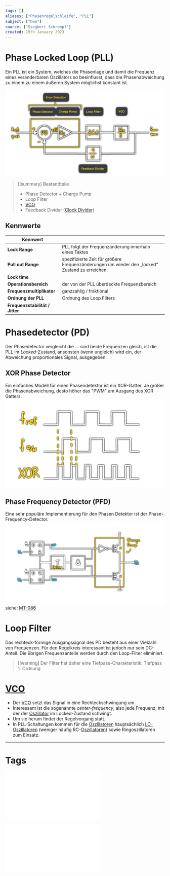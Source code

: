 ```yaml
---
tags: []
aliases: ["Phasenregelschleife", "PLL"]
subject: ["hwe"]
source: ["Siegbert Schrempf"]
created: 19th January 2023
---
```


# Phase Locked Loop (PLL)

Ein PLL ist ein System, welches die Phasenlage und damit die Frequenz eines veränderbaren Oszillators so beeinflusst, dass die Phasenabweichung zu einem zu einem äußeren System möglichst konstant ist. 

![PLL](../assets/PLL.png)

> [!summary] Bestandteile
> - Phase Detector + Charge Pump
> - Loop Filter
> - [VCO](../Voltage%20Controlled%20Oscillator.md)
> - Feedback Divider ([Clock Divider](../../digital-technik/Clock%20Divider.md))

## Kennwerte
| Kennwert                        |                                                                                                |
| ------------------------------- | ---------------------------------------------------------------------------------------------- |
| **Lock Range**                  | PLL folgt der Frequenzänderung innerhalb eines Taktes                                          |
| **Pull out Range**              | spezifizierte Zeit für größere Frequenzänderungen um wieder den „locked“ Zustand zu erreichen. |
| **Lock time**                   |                                                                                                |
| **Operationsbereich**           | der von der PLL überdeckte Frequenzbereich                                                     |
| **Frequenzmultiplikator**       | ganzzahlig / fraktional                                                                        |
| **Ordnung der PLL**             | Ordnung des Loop Filters                                                                       |
| **Frequenzstabilität / Jitter** |                                                                                                |

# Phasedetector (PD)
Der Phasedetector vergleicht die ... sind beide Frequenzen gleich, ist die PLL im *Locked*-Zustand, ansonsten (wenn ungleich) wird ein, der Abweichung proportionales Signal, ausgegeben.

## XOR Phase Detector
Ein einfaches Modell für einen Phasendetektor ist ein XOR-Gatter.
Je größer die Phasenabweichung, desto höher das "PWM" am Ausgang des XOR Gatters.
![625](../assets/XOR-PD.png)
## Phase Frequency Detector (PFD)
Eine sehr populäre Implementierung für den Phasen Detektor ist der Phase-Frequency-Detector.
![PFD](../assets/PFD.png)
siehe: [MT-086](../assets/pdf/MT-086.pdf)
# Loop Filter
Das rechteck-förmige Ausgangssignal des PD besteht aus einer Vielzahl von Frequenzen.
Für den Regelkreis interessant ist jedoch nur sein DC-Anteil. Die übrigen Frequenzanteile werden durch den Loop-Filter eliminiert.

> [!warning] Der Filter hat daher eine Tiefpass-Charakteristik.
> Tiefpass 1. Ordnung

# [VCO](../Voltage%20Controlled%20Oscillator.md)
- Der [VCO](../Voltage%20Controlled%20Oscillator.md) setzt das Signal in eine Rechteckschwingung um.
- Interessant ist die sogenannte *center-frequency*, also jede Frequenz, mit der der [Oszillator](Clock%20Generierung.md) im Locked-Zustand schwingt.
- Um sie herum findet der Regelvorgang statt.
- In PLL-Schaltungen kommen für die [Oszillatoren](Clock%20Generierung.md) hauptsächlich [LC-Oszillatoren](LC%20Oszillatoren.md) (weniger häufig RC-[Oszillatoren](Clock%20Generierung.md)) sowie Ringoszillatoren zum Einsatz.

--- 

# Tags
![Clock_und_Reset_Generierung](../assets/pdf/Clock_und_Reset_Generierung.pdf)

![MT-086](../assets/pdf/MT-086.pdf)
